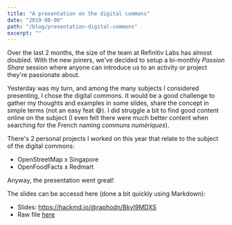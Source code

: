 ```yaml
---
title: "A presentation on the digital commons"
date: "2019-08-08"
path: "/blog/presentation-digital-commons"
excerpt: ""
---
```


Over the last 2 months, the size of the team at Refinitiv Labs has almost doubled. With the new joiners, we've decided to setup a bi-monthly _Passion Share_ session where anyone can introduce us to an activity or project they're passionate about.

Yesterday was my turn, and among the many subjects I considered presenting, I chose the digital commons. It would be a good challenge to gather my thoughts and examples in some slides, share the concept in simple terms (not an easy feat :sweat_smile:). I did struggle a bit to find good content online on the subject (I even felt there were much better content when searching for the French naming _communs numériques_).

There's 2 personal projects I worked on this year that relate to the subject of the digital commons:
- OpenStreetMap x Singapore
- OpenFoodFacts x Redmart

Anyway, the presentation went great!

The slides can be accessd here (done a bit quickly using Markdown):
- Slides: <a href="https://hackmd.io/@raphodn/BkyI9MDXS" target="_blank" rel="noopener noreferrer">https://hackmd.io/@raphodn/BkyI9MDXS</a>
- Raw file <a href="https://github.com/raphodn/digital-commons-presentation/blob/master/digital-commons-presentation.md" target="_blank" rel="noopener noreferrer">here</a>